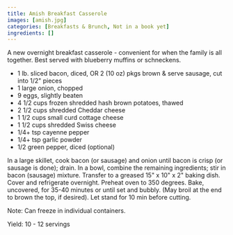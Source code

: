 ```yaml
---
title: Amish Breakfast Casserole
images: [amish.jpg]
categories: [Breakfasts & Brunch, Not in a book yet]
ingredients: []
---
```


 A new overnight breakfast
casserole - convenient for when the family is all together. Best served
with blueberry muffins or schneckens.

-   1 lb. sliced bacon, diced, OR 2 (10 oz) pkgs brown & serve sausage,
    cut into 1/2" pieces
-   1 large onion, chopped
-   9 eggs, slightly beaten
-   4 1/2 cups frozen shredded hash brown potatoes, thawed
-   2 1/2 cups shredded Cheddar cheese
-   1 1/2 cups small curd cottage cheese
-   1 1/2 cups shredded Swiss cheese
-   1/4+ tsp cayenne pepper
-   1/4+ tsp garlic powder
-   1/2 green pepper, diced (optional)

In a large skillet, cook bacon (or sausage) and onion until bacon is
crisp (or sausage is done); drain. In a bowl, combine the remaining
ingredients; stir in bacon (sausage) mixture. Transfer to a greased 15"
x 10" x 2" baking dish. Cover and refrigerate overnight. Preheat oven to
350 degrees. Bake, uncovered, for 35-40 minutes or until set and bubbly.
(May broil at the end to brown the top, if desired). Let stand for 10
min before cutting.

Note: Can freeze in individual containers.

Yield: 10 - 12 servings

 